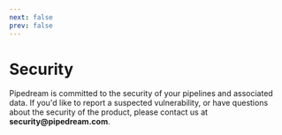```yaml
---
next: false
prev: false
---
```


# Security

Pipedream is committed to the security of your pipelines and associated data. If you'd like to report a suspected vulnerability, or have questions about the security of the product, please contact us at <span style="unicode-bidi:bidi-override; direction: rtl;font-weight: bold">moc.maerdepip@ytiruces</span>.
